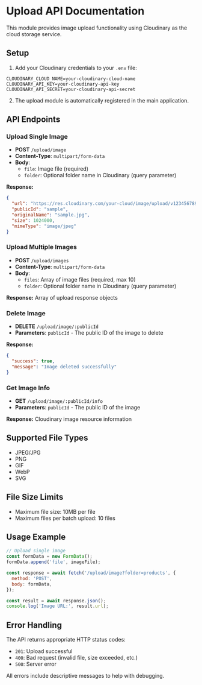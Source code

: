 # Upload API Documentation

This module provides image upload functionality using Cloudinary as the cloud storage service.

## Setup

1. Add your Cloudinary credentials to your `.env` file:
```env
CLOUDINARY_CLOUD_NAME=your-cloudinary-cloud-name
CLOUDINARY_API_KEY=your-cloudinary-api-key
CLOUDINARY_API_SECRET=your-cloudinary-api-secret
```

2. The upload module is automatically registered in the main application.

## API Endpoints

### Upload Single Image
- **POST** `/upload/image`
- **Content-Type**: `multipart/form-data`
- **Body**: 
  - `file`: Image file (required)
  - `folder`: Optional folder name in Cloudinary (query parameter)

**Response:**
```json
{
  "url": "https://res.cloudinary.com/your-cloud/image/upload/v1234567890/sample.jpg",
  "publicId": "sample",
  "originalName": "sample.jpg",
  "size": 1024000,
  "mimeType": "image/jpeg"
}
```

### Upload Multiple Images
- **POST** `/upload/images`
- **Content-Type**: `multipart/form-data`
- **Body**: 
  - `files`: Array of image files (required, max 10)
  - `folder`: Optional folder name in Cloudinary (query parameter)

**Response:** Array of upload response objects

### Delete Image
- **DELETE** `/upload/image/:publicId`
- **Parameters**: `publicId` - The public ID of the image to delete

**Response:**
```json
{
  "success": true,
  "message": "Image deleted successfully"
}
```

### Get Image Info
- **GET** `/upload/image/:publicId/info`
- **Parameters**: `publicId` - The public ID of the image

**Response:** Cloudinary image resource information

## Supported File Types
- JPEG/JPG
- PNG
- GIF
- WebP
- SVG

## File Size Limits
- Maximum file size: 10MB per file
- Maximum files per batch upload: 10 files

## Usage Example

```javascript
// Upload single image
const formData = new FormData();
formData.append('file', imageFile);

const response = await fetch('/upload/image?folder=products', {
  method: 'POST',
  body: formData,
});

const result = await response.json();
console.log('Image URL:', result.url);
```

## Error Handling

The API returns appropriate HTTP status codes:
- `201`: Upload successful
- `400`: Bad request (invalid file, size exceeded, etc.)
- `500`: Server error

All errors include descriptive messages to help with debugging.
